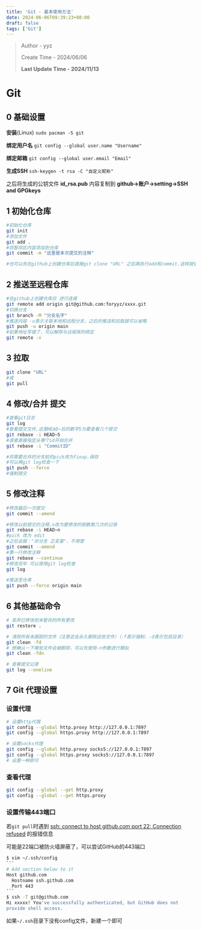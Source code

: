 ```yaml
---
title: 'Git - 基本使用方法'
date: 2024-06-06T09:39:23+08:00
draft: false
tags: ['Git']
---
```

> Author - yyz
>
> Create Time - 2024/06/06
>
> **Last Update Time - 2024/11/13**

# Git

## 0 基础设置

**安装**(Linux) `sudo pacman -S git`

**绑定用户名** `git config --global user.name "Username"`

**绑定邮箱** `git config --global user.email "Email"`

**生成SSH** `ssh-keygen -t rsa -C "自定义昵称"`

之后将生成的公钥文件 **id_rsa.pub** 内容复制到 **github->账户->setting->SSH and GPGkeys**

## 1 初始化仓库

```bash
#初始化仓库
git init
#添加文件
git add .
#将暂存区内容添加到仓库
git commit -m "这里是本次提交的注释"

#也可以先在github上创建仓库后直接git clone "URL" 之后再执行add和commit.这样就省去了和远程库连接的步骤
```

## 2 推送至远程仓库

```bash
#在github上创建仓库后 进行连接
git remote add origin git@github.com:foryyz/xxxx.git
#切换分支
git branch -M "分支名字"
#推送内容 -u表示关联本地和远程分支，之后的推送和拉取就可以省略
git push -u origin main
#如果地址写错了，可以解除与远程库的绑定
git remote -v
```

## 3 拉取

```bash
git clone "URL"
#或
git pull
```

## 4 修改/合并 提交

```bash
#查看git日志
git log
#查看提交文件,这里HEAD~后的数字5为要查看几个提交
git rebase -i HEAD~5
#或者直接指定从哪个id开始合并
git rebase -i "CommitID"

#将需要合并的分支前的pick改为fixup.保存
#可以再git log检查一下
git push --force
#强制提交
```

## 5 修改注释

```bash
#修改最后一次提交
git commit --amend

#修改以前提交的注释,n改为要修改的倒数第几次的记录
git rebase -i HEAD~n
#pick 改为 edit
#之后会报："非分支 正变基"，不用管
git commit --amend
#第一行修改注释
git rebase --continue
#修改完毕 可以使用git log检查
git log

#推送至仓库
git push --force origin main
```

## 6 其他基础命令

```bash
# 丢弃已修改但未暂存的所有更改
git restore .

# 清除所有未跟踪的文件（注意这会永久删除这些文件）（-f表示强制，-d表示包括目录）
git clean -fd
# 想确认一下哪些文件会被删除，可以先使用-n参数进行模拟
git clean -fdn

# 查看提交记录
git log --oneline
```

## 7 Git 代理设置

### 设置代理

```bash
# 设置http代理
git config --global http.proxy http://127.0.0.1:7897
git config --global https.proxy http://127.0.0.1:7897

# 设置socks代理
git config --global http.proxy socks5://127.0.0.1:7897
git config --global https.proxy socks5://127.0.0.1:7897
# 设置一种即可
```

### 查看代理

```bash
git config --global --get http.proxy
git config --global --get https.proxy
```

### 设置传输443端口

若`git pull`时遇到 <u>ssh: connect to host github.com port 22: Connection refused</u> 的报错信息

可能是22端口被防火墙屏蔽了，可以尝试GitHub的443端口

````bash
$ vim ~/.ssh/config
```
# Add section below to it
Host github.com
  Hostname ssh.github.com
  Port 443
```
$ ssh -T git@github.com
Hi xxxxx! You've successfully authenticated, but GitHub does not
provide shell access.
````

如果`~/.ssh`目录下没有config文件，新建一个即可
